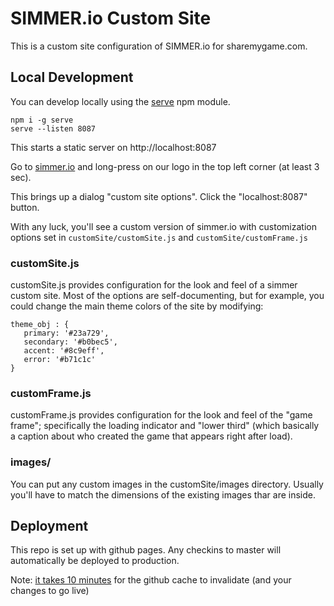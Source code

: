 # SIMMER.io Custom Site

This is a custom site configuration of SIMMER.io for sharemygame.com.

## Local Development

You can develop locally using the [serve](https://www.npmjs.com/package/serve) npm module.

```
npm i -g serve
serve --listen 8087
```

This starts a static server on http://localhost:8087

Go to [simmer.io](https://simmer.io) and long-press on our logo in the top left corner (at least 3 sec).

This brings up a dialog "custom site options". Click the "localhost:8087" button.

With any luck, you'll see a custom version of simmer.io with customization options set in `customSite/customSite.js` and `customSite/customFrame.js`

### customSite.js
customSite.js provides configuration for the look and feel of a simmer custom site. Most of the options are self-documenting, but for example, you could change the main theme colors of the site by modifying:

```
theme_obj : {
   primary: '#23a729',
   secondary: '#b0bec5',
   accent: '#8c9eff',
   error: '#b71c1c'
}
```

### customFrame.js

customFrame.js provides configuration for the look and feel of the "game frame"; specifically the loading indicator and "lower third" (which basically a caption about who created the game that appears right after load).

### images/
You can put any custom images in the customSite/images directory. Usually you'll have to match the dimensions of the existing images thar are inside. 

## Deployment

This repo is set up with github pages. Any checkins to master will automatically be deployed to production.

Note: [it takes 10 minutes](https://webapps.stackexchange.com/questions/44871/caching-assets-in-github-pages-github-io) for the github cache to invalidate (and your changes to go live)


